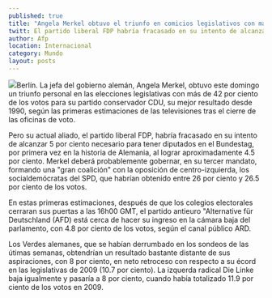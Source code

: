 ```yaml
---
published: true
title: "Angela Merkel obtuvo el triunfo en comicios legislativos con más de 42% de los votos: estimación televisoras"
twitt: El partido liberal FDP habría fracasado en su intento de alcanzar 5 por ciento necesario para tener diputados en el Bundestag.
author: Afp
location: Internacional
category: Mundo
layout: posts
---
```


![](http://i.imgur.com/6Jxd9FHm.jpg)Berlín. La jefa del gobierno alemán, Angela Merkel, obtuvo este domingo un triunfo personal en las elecciones legislativas con más de 42 por ciento de los votos para su partido conservador CDU, su mejor resultado desde 1990, según las primeras estimaciones de las televisiones tras el cierre de las oficinas de voto.

Pero su actual aliado, el partido liberal FDP, habría fracasado en su intento de alcanzar 5 por ciento necesario para tener diputados en el Bundestag, por primera vez en la historia de Alemania, al lograr aproximadamente 4.5 por ciento. Merkel deberá probablemente gobernar, en su tercer mandato, formando una "gran coalición" con la oposición de centro-izquierda, los socialdemócratas del SPD, que habrían obtenido entre 26 por ciento y 26.5 por ciento de los votos.

En estas primeras estimaciones, después de que los colegios electorales cerraran sus puertas a las 16h00 GMT, el partido antieuro "Alternative für Deutschland (AFD) está cerca de hacer su ingreso en la cámara baja del parlamento, con 4.8 por ciento de los votos, según el canal público ARD.

Los Verdes alemanes, que se habían derrumbado en los sondeos de las útimas semanas, obtendrían un resultado bastante distante de sus aspiraciones, con 8 por ciento, en neto retroceso con respecto a su écord en las legislativas de 2009 (10.7 por ciento). La izquerda radical Die Linke baja igualmente y pasaría a 8 por ciento, cuando había totalizado 11.9 por ciento de los votos en 2009.
